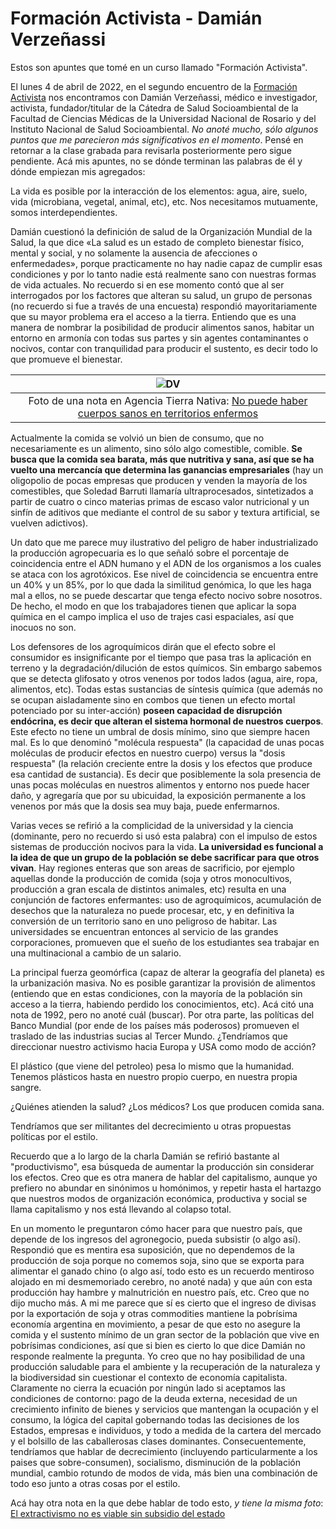 # Formación Activista - Damián Verzeñassi


Estos son apuntes que tomé en un curso llamado "Formación Activista".

El lunes 4 de abril de 2022, en el segundo encuentro de la [Formación Activista](https://formacionactivista.online/) nos encontramos con Damián Verzeñassi, médico e investigador, activista, fundador/titular de la Cátedra de Salud Socioambiental de la Facultad de Ciencias Médicas de la Universidad Nacional de Rosario y del Instituto Nacional de Salud Socioambiental. *No anoté mucho, sólo algunos puntos que me parecieron más significativos en el momento*. Pensé en retornar a la clase grabada para revisarla posteriormente pero sigue pendiente. Acá mis apuntes, no se dónde terminan las palabras de él y dónde empiezan mis agregados:

La vida es posible por la interacción de los elementos: agua, aire, suelo, vida (microbiana, vegetal, animal, etc), etc. Nos necesitamos mutuamente, somos interdependientes.

Damián cuestionó la definición de salud de la Organización Mundial de la Salud, la que dice «La salud es un estado de completo bienestar físico, mental y social, y no solamente la ausencia de afecciones o enfermedades», porque practicamente no hay nadie capaz de cumplir esas condiciones y por lo tanto nadie está realmente sano con nuestras formas de vida actuales. No recuerdo si en ese momento contó que al ser interrogados por los factores que alteran su salud, un grupo de personas (no recuerdo si fue a través de una encuesta) respondió mayoritariamente que su mayor problema era el acceso a la tierra. Entiendo que es una manera de nombrar la posibilidad de producir alimentos sanos, habitar un entorno en armonía con todas sus partes y sin agentes contaminantes o nocivos, contar con tranquilidad para producir el sustento, es decir todo lo que promueve el bienestar. 

| ![DV](https://live.staticflickr.com/65535/52019246130_b00a4d8820_b.jpg)                                                                                                                                     |
|:-----------------------------------------------------------------------------------------------------------------------------------------------------------------------------------------------------------:|
| Foto de una nota en Agencia Tierra Nativa: [No puede haber cuerpos sanos en territorios enfermos](https://agenciatierraviva.com.ar/damian-verzenassi-no-puede-haber-cuerpos-sanos-en-territorios-enfermos/) |


Actualmente la comida se volvió un bien de consumo, que no necesariamente es un alimento, sino sólo algo comestible, comible. **Se busca que la comida sea barata, más que nutritiva y sana, así que se ha vuelto una mercancía que determina las ganancias empresariales** (hay un oligopolio de pocas empresas que producen y venden la mayoría de los comestibles, que Soledad Barruti llamaría ultraprocesados, sintetizados a partir de cuatro o cinco materias primas de escaso valor nutricional y un sinfín de aditivos que mediante el control de su sabor y textura artificial, se vuelven adictivos). 

Un dato que me parece muy ilustrativo del peligro de haber industrializado la producción agropecuaria es lo que señaló sobre el porcentaje de coincidencia entre el ADN humano y el ADN de los organismos a los cuales se ataca con los agrotóxicos. Ese nivel de coincidencia se encuentra entre un 40% y un 85%, por lo que dada la similitud genómica, lo que les haga mal a ellos, no se puede descartar que tenga efecto nocivo sobre nosotros. De hecho, el modo en que los trabajadores tienen que aplicar la sopa química en el campo implica el uso de trajes casi espaciales, así que inocuos no son.

Los defensores de los agroquímicos dirán que el efecto sobre el consumidor es insignificante por el tiempo que pasa tras la aplicación en terreno y la degradación/dilución de estos químicos. Sin embargo sabemos que se detecta glifosato y otros venenos por todos lados (agua, aire, ropa, alimentos, etc). Todas estas sustancias de síntesis química (que además no se ocupan aisladamente sino en combos que tienen un efecto mortal potenciado por su inter-acción) **poseen capacidad de disrupción endócrina, es decir que alteran el sistema hormonal de nuestros cuerpos**. Este efecto no tiene un umbral de dosis mínimo, sino que siempre hacen mal. Es lo que denominó "molécula respuesta" (la capacidad de unas pocas moléculas de producir efectos en nuestro cuerpo) versus la "dosis respuesta" (la relación creciente entre la dosis y los efectos que produce esa cantidad de sustancia). Es decir que posiblemente la sola presencia de unas pocas moléculas en nuestros alimentos y entorno nos puede hacer daño, y agregaría que por su ubicuidad, la exposición permanente a los venenos por más que la dosis sea muy baja, puede enfermarnos.

Varias veces se refirió a la complicidad de la universidad y la ciencia (dominante, pero no recuerdo si usó esta palabra) con el impulso de estos sistemas de producción nocivos para la vida. **La universidad es funcional a la idea de que un grupo de la población se debe sacrificar para que otros vivan**. Hay regiones enteras que son areas de sacrificio, por ejemplo aquellas donde la producción de comida (soja y otros monocultivos, producción a gran escala de distintos animales, etc) resulta en una conjunción de factores enfermantes: uso de agroquímicos, acumulación de desechos que la naturaleza no puede procesar, etc, y en definitiva la conversión de un territorio sano en uno peligroso de habitar. Las universidades se encuentran entonces al servicio de las grandes corporaciones, promueven que el sueño de los estudiantes sea trabajar en una multinacional a cambio de un salario. 

La principal fuerza geomórfica (capaz de alterar la geografía del planeta) es la urbanización masiva. No es posible garantizar la provisión de alimentos (entiendo que en estas condiciones, con la mayoría de la población sin acceso a la tierra, habiendo perdido los conocimientos, etc). Acá citó una nota de 1992, pero no anoté cuál (buscar). Por otra parte, las políticas del Banco Mundial (por ende de los países más poderosos) promueven el traslado de las industrias sucias al Tercer Mundo. ¿Tendríamos que direccionar nuestro activismo hacia Europa y USA como modo de acción? 

El plástico (que viene del petroleo) pesa lo mismo que la humanidad. Tenemos plásticos hasta en nuestro propio cuerpo, en nuestra propia sangre.

¿Quiénes atienden la salud? ¿Los médicos? Los que producen comida sana. 

Tendríamos que ser militantes del decrecimiento u otras propuestas políticas por el estilo. 

Recuerdo que a lo largo de la charla Damián se refirió bastante al "productivismo", esa búsqueda de aumentar la producción sin considerar los efectos. Creo que es otra manera de hablar del capitalismo, aunque yo prefiero no abundar en sinónimos u homónimos, y repetir hasta el hartazgo que nuestros modos de organización económica, productiva y social se llama capitalismo y nos está llevando al colapso total.

En un momento le preguntaron cómo hacer para que nuestro país, que depende de los ingresos del agronegocio, pueda subsistir (o algo así). Respondió que es mentira esa suposición, que no dependemos de la producción de soja porque no comemos soja, sino que se exporta para alimentar el ganado chino (o algo así, todo esto es un recuerdo mentiroso alojado en mi desmemoriado cerebro, no anoté nada) y que aún con esta producción hay hambre y malnutrición en nuestro país, etc. Creo que no dijo mucho más. A mi me parece que sí es cierto que el ingreso de divisas por la exportación de soja y otras commodities mantiene la pobrísima economía argentina en movimiento, a pesar de que esto no asegure la comida y el sustento mínimo de un gran sector de la población que vive en pobrísimas condiciones, así que si bien es cierto lo que dice Damián no responde realmente la pregunta. Yo creo que no hay posibilidad de una producción saludable para el ambiente y la recuperación de la naturaleza y la biodiversidad sin cuestionar el contexto de economía capitalista. Claramente no cierra la ecuación por ningún lado si aceptamos las condiciones de contorno: pago de la deuda externa, necesidad de un crecimiento infinito de bienes y servicios que mantengan la ocupación y el consumo, la lógica del capital gobernando todas las decisiones de los Estados, empresas e individuos, y todo a medida de la cartera del mercado y el bolsillo de las caballerosas clases dominantes. Consecuentemente, tendríamos que hablar de decrecimiento (incluyendo particularmente a los paises que sobre-consumen), socialismo, disminución de la población mundial, cambio rotundo de modos de vida, más bien una combinación de todo eso junto a otras cosas por el estilo. 

Acá hay otra nota en la que debe hablar de todo esto, *y tiene la misma foto*: [El extractivismo no es viable sin subsidio del estado](http://www.borradordefinitivo.com.ar/covid-y-salud/el-extractivismo-no-es-viable-sin-subsidio-del-estado/)







